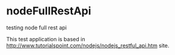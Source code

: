 # nodeFullRestApi
testing node full rest api 

This test application is based in http://www.tutorialspoint.com/nodejs/nodejs_restful_api.htm site.